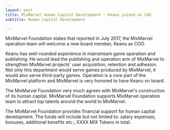 ```yaml
---
layout: post
title: MixMarvel Human Capital Development - Keanu joined as COO
subtitle: Human Capital Development 

---
```


MixMarvel Foundation states that reported in July 2017, the MixMarvel operation team will welcome a new board member, Keanu as COO.

Keanu has well-rounded experience in mainstream game operation and publishing. He would lead the publishing and operation arm of MixMarvel to strengthen MixMarvel projects' user acquisition, retention and adhesion. Not only this department would serve games produced by MixMarvel, it would also serve third-party games. Operation is a core part of the MixMarvel platform and MixMarvel is very honored to have Keanu on board. 

The MixMarvel Foundation very much agrees with MixMarvel's construction of its human capital. MixMarvel Foundation supports MixMarvel operation team to attract top talents around the world to MixMarvel.

The MixMarvel Foundation provides financial support for human capital development. The funds will include but not limited to: salary expenses, bonuses, additional benefits etc.; XXXX MIX Tokens in total.

